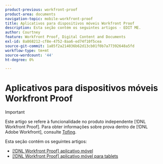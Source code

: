 ```yaml
---
product-previous: workfront-proof
product-area: documents
navigation-topic: mobile-workfront-proof
title: Aplicativos para dispositivos móveis Workfront Proof
description: Esta seção contém os seguintes artigos - EDIT ME.
author: Courtney
feature: Workfront Proof, Digital Content and Documents
exl-id: 8a868212-cf8e-4752-8aa6-ed74f10f5cea
source-git-commit: 1a85f2a214036b62d13cb01f0b7a77392648a5fd
workflow-type: tm+mt
source-wordcount: '44'
ht-degree: 0%

---
```


# Aplicativos para dispositivos móveis Workfront Proof

>[!IMPORTANT]
>
>Este artigo se refere à funcionalidade no produto independente [!DNL Workfront Proof]. Para obter informações sobre prova dentro de [!DNL Adobe Workfront], consulte [Tofing](../../../review-and-approve-work/proofing/proofing.md).

Esta seção contém os seguintes artigos:

* [[!DNL Workfront Proof] aplicativo móvel](../../../workfront-proof/wp-mobile/wp-mobile-apps/wp-mobile-app-phones.md)
* [[!DNL Workfront Proof] aplicativo móvel para tablets](../../../workfront-proof/wp-mobile/wp-mobile-apps/wp-mobile-app-tablet.md)

